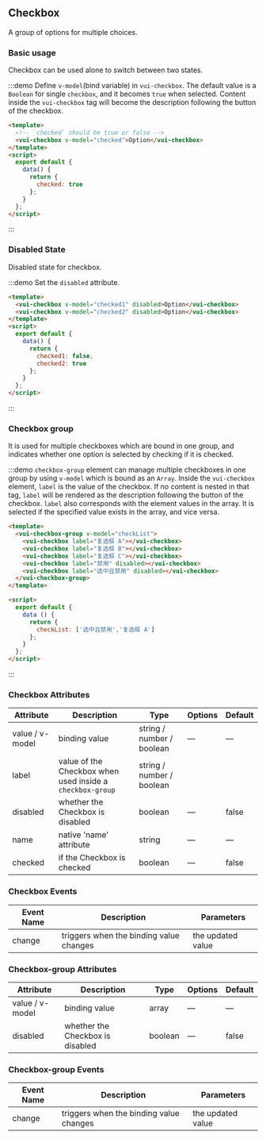 ## Checkbox

A group of options for multiple choices.

### Basic usage

Checkbox can be used alone to switch between two states.

:::demo Define `v-model`(bind variable) in `vui-checkbox`. The default value is a `Boolean` for single `checkbox`, and it becomes `true` when selected. Content inside the `vui-checkbox` tag will become the description following the button of the checkbox.

```html
<template>
  <!-- `checked` should be true or false -->
  <vui-checkbox v-model="checked">Option</vui-checkbox>
</template>
<script>
  export default {
    data() {
      return {
        checked: true
      };
    }
  };
</script>
```
:::

### Disabled State

Disabled state for checkbox.

:::demo Set the `disabled` attribute.

```html
<template>
  <vui-checkbox v-model="checked1" disabled>Option</vui-checkbox>
  <vui-checkbox v-model="checked2" disabled>Option</vui-checkbox>
</template>
<script>
  export default {
    data() {
      return {
        checked1: false,
        checked2: true
      };
    }
  };
</script>
```
:::

###  Checkbox group

It is used for multiple checkboxes which are bound in one group, and indicates whether one option is selected by checking if it is checked.

:::demo `checkbox-group` element can manage multiple checkboxes in one group by using `v-model` which is bound as an `Array`. Inside the `vui-checkbox` element, `label` is the value of the checkbox. If no content is nested in that tag, `label` will be rendered as the description following the button of the checkbox. `label` also corresponds with the element values in the array. It is selected if the specified value exists in the array, and vice versa.

```html
<template>
  <vui-checkbox-group v-model="checkList">
    <vui-checkbox label="复选框 A"></vui-checkbox>
    <vui-checkbox label="复选框 B"></vui-checkbox>
    <vui-checkbox label="复选框 C"></vui-checkbox>
    <vui-checkbox label="禁用" disabled></vui-checkbox>
    <vui-checkbox label="选中且禁用" disabled></vui-checkbox>
  </vui-checkbox-group>
</template>

<script>
  export default {
    data () {
      return {
        checkList: ['选中且禁用','复选框 A']
      };
    }
  };
</script>
```
:::



### Checkbox Attributes
| Attribute      | Description         | Type    | Options                         | Default|
|---------- |-------- |---------- |-------------  |-------- |
| value / v-model | binding value | string / number / boolean | — | — |
| label     | value of the Checkbox when used inside a `checkbox-group`| string / number / boolean  | 
| disabled  | whether the Checkbox is disabled   | boolean   |  — | false   |
| name | native 'name' attribute | string    |      —         |     —    |
| checked  | if the Checkbox is checked    | boolean   |  — | false   |

### Checkbox Events
| Event Name | Description | Parameters |
|---------- |-------- |---------- |
| change  | triggers when the binding value changes | the updated value |

### Checkbox-group Attributes
| Attribute      | Description         | Type    | Options                         | Default|
|---------- |-------- |---------- |-------------  |-------- |
| value / v-model | binding value | array | — | — |
| disabled  | whether the Checkbox is disabled     | boolean   | — | false   |

### Checkbox-group Events
| Event Name | Description | Parameters |
|---------- |-------- |---------- |
| change  | triggers when the binding value changes | the updated value |
